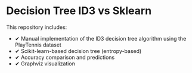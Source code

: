 # Decision Tree ID3 vs Sklearn

This repository includes:

- ✔ Manual implementation of the ID3 decision tree algorithm using the PlayTennis dataset
- ✔ Scikit-learn-based decision tree (entropy-based)
- ✔ Accuracy comparison and predictions
- ✔ Graphviz visualization

